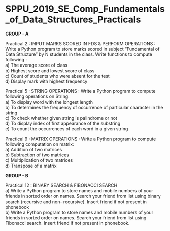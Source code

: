 # SPPU_2019_SE_Comp_Fundamentals_of_Data_Structures_Practicals

**GROUP - A**

Practical 2 : INPUT MARKS SCORED IN FDS & PERFORM OPERATIONS : Write a Python program to store marks scored in subject “Fundamental of Data Structure” by N students in the class. Write functions to compute following : 
<br>a) The average score of class
<br>b) Highest score and lowest score of class
<br>c) Count of students who were absent for the test
<br>d) Display mark with highest frequency

Practical 5 : STRING OPERATIONS : Write a Python program to compute following operations on String:
<br>a)	To display word with the longest length
<br>b)	To determines the frequency of occurrence of particular character in the string
<br>c)	To check whether given string is palindrome or not
<br>d)	To display index of first appearance of the substring
<br>e)	To count the occurrences of each word in a given string

Practical 9 : MATRIX OPERATIONS : Write a Python program to compute following computation on matrix:
<br>a) Addition of two matrices	
<br>b) Subtraction of two matrices
<br>c) Multiplication of two matrices 
<br>d) Transpose of a matrix

**GROUP - B**

Practical 12 : BINARY SEARCH & FIBONACCI SEARCH
<br>a)	Write a Python program to store names and mobile numbers of your friends in sorted order on names. Search your friend from list using binary search (recursive and non- recursive). Insert friend if not present in phonebook
<br>b)	Write a Python program to store names and mobile numbers of your friends in sorted order on names. Search your friend from list using Fibonacci search. Insert friend if not present in phonebook.
